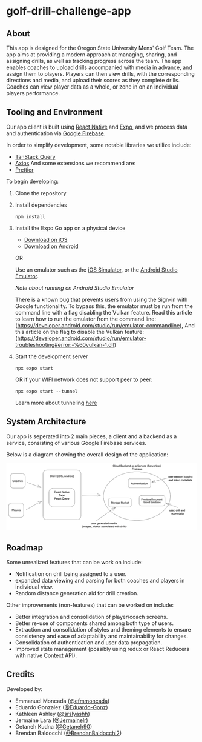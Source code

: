 # golf-drill-challenge-app

## About
This app is designed for the Oregon State University Mens' Golf Team. The app aims at providing a modern approach at managing, sharing, and assigning drills, as well as tracking progress across the team. The app enables coaches to upload drills accompanied with media in advance, and assign them to players. Players can then view drills, with the corresponding directions and media, and upload their scores as they complete drills. Coaches can view player data as a whole, or zone in on an individual players performance.

## Tooling and Environment

Our app client is built using [React Native](https://reactnative.dev) and [Expo](https://expo.dev), and we process data and authentication via [Google Firebase](https://firebase.google.com).

In order to simplify development, some notable libraries we utilize include:
- [TanStack Query](https://tanstack.com/query/latest)
- [Axios](https://axios-http.com)
And some extensions we recommend are:
- [Prettier](https://prettier.io)

To begin developing:
1. Clone the repository
2. Install dependencies
   ```
   npm install
   ```
3. Install the Expo Go app on a physical device
   - [Download on iOS](https://apps.apple.com/us/app/expo-go/id982107779)
   - [Download on Android](https://play.google.com/store/apps/details?id=host.exp.exponent&hl=en_US&gl=US)

   OR

   Use an emulator such as the [iOS Simulator](https://docs.expo.dev/workflow/ios-simulator/), or the [Android Studio Emulator](https://docs.expo.dev/workflow/android-studio-emulator/).
   
   *Note about running on Android Studio Emulator* 
   
   There is a known bug that prevents users from using the Sign-in with Google functionality. 
   To bypass this, the emulator must be run from the command line with a flag disabling the Vulkan feature.
   Read this article to learn how to run the emulator from the command line: (https://developer.android.com/studio/run/emulator-commandline), 
   And this article on the flag to disable the Vulkan feature: (https://developer.android.com/studio/run/emulator-troubleshooting#error:-%60vulkan-1.dll)  

4. Start the development server
   ```
   npx expo start
   ```

   OR if your WIFI network does not support peer to peer:
   ```
   npx expo start --tunnel
   ```
   Learn more about tunneling [here](https://docs.expo.dev/more/expo-cli/?redirected#tunneling)

## System Architecture
Our app is seperated into 2 main pieces, a client and a backend as a service, consisting of various Google Firebase services.

Below is a diagram showing the overall design of the application:

![system architecture](docs/system_arch.png)

## Roadmap

Some unrealized features that can be work on include:

   - Notification on drill being assigned to a user.
   - expanded data viewing and parsing for both coaches and players in individual view.
   - Random distance generation aid for drill creation.

Other improvements (non-features) that can be worked on include:

   - Better integration and consolidation of player/coach screens.
   - Better re-use of components shared among both type of users.
   - Extraction and consolidation of styles and theming elements to ensure consistency and ease of adaptability and maintainability for changes.
   - Consolidation of authentication and user data propagation.
   - Improved state management (possibly using redux or React Reducers with native Context API).

## Credits
Developed by:
   - Emmanuel Moncada ([@efmmoncada](https://github.com/efmmoncada))
   - Eduardo Gonzalez ([@Eduardo-Gonz](https://github.com/Eduardo-Gonz))
   - Kathleen Ashley ([@srslyashh](https://github.com/srslyashh))
   - Jermaine Lara ([@Jermainelr](http://github.com/Jermainelr))
   - Getaneh Kudna ([@Getaneh90](https://github.com/Getaneh90))
   - Brendan Baldocchi ([@BrendanBaldocchi2](https://github.com/BrendanBaldocchi2))
